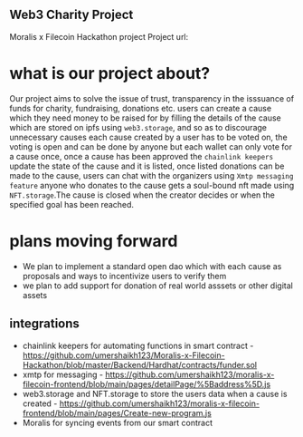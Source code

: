 
## Web3 Charity Project
Moralis x Filecoin Hackathon project
Project url: 

# what is our project about?
 Our project aims to solve the issue of trust, transparency in the isssuance of funds for charity, fundraising, donations etc.
 users can create a cause which they need money to be raised for by filling the details of the cause which are stored on ipfs using `web3.storage`, and so as to discourage unnecessary causes each cause created by a user has to be voted 
 on, the voting is open and can be done by anyone but each wallet can only vote for a cause once, once a cause has been approved the `chainlink keepers`
 update the state of the cause and it is listed, once listed donations can be made to the cause, users can chat with the organizers using `Xmtp messaging
feature` anyone who donates to the cause gets a soul-bound nft made using `NFT.storage`.The cause is closed when the creator decides or when the specified goal has been reached.

# plans moving forward
  * We plan to implement a standard open dao which with each cause as proposals and ways to incentivize users to verify them
  * we plan to add support for donation of real world asssets or other digital assets
  
  ## integrations 
  * chainlink keepers for automating functions in smart contract - https://github.com/umershaikh123/Moralis-x-Filecoin-Hackathon/blob/master/Backend/Hardhat/contracts/funder.sol
  * xmtp for messaging - https://github.com/umershaikh123/moralis-x-filecoin-frontend/blob/main/pages/detailPage/%5Baddress%5D.js
  * web3.storage and NFT.storage to store the users data when a cause is created - https://github.com/umershaikh123/moralis-x-filecoin-frontend/blob/main/pages/Create-new-program.js
  * Moralis for syncing events from our smart contract
  


